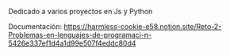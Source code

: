 Dedicado a varios proyectos en Js y Python

Documentación:
https://harmless-cookie-e58.notion.site/Reto-2-Problemas-en-lenguajes-de-programaci-n-5426e337ef1d4a1d99e507f4eddc80d4
